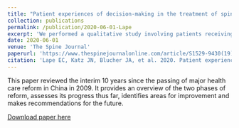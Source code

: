 ```yaml
---
title: "Patient experiences of decision-making in the treatment of spinal metastases: a qualitative study"
collection: publications
permalink: /publication/2020-06-01-Lape
excerpt: 'We performed a qualitative study involving patients receiving treatment for spinal metastatic disease. We sought to understand factors that influenced decision-making around care for spinal metastases. We found that the diagnosis of spinal metastatic disease played an outsized role in shaping participant preferences for agency in treatment decision-making.'
date: 2020-06-01
venue: 'The Spine Journal'
paperurl: 'https://www.thespinejournalonline.com/article/S1529-9430(19)31156-8/fulltext'
citation: 'Lape EC, Katz JN, Blucher JA, et al. 2020. Patient experiences of decision-making in the treatment of spinal metastases: A qualitative study. <i>The Spine Journal</i>: 20(6): 905-914.'
---
```

This paper reviewed the interim 10 years since the passing of major health care reform in China in 2009. It provides an overview of the two phases of reform, assesses its progress thus far, identifies areas for improvement and makes recommendations for the future.

[Download paper here](http://angela-t-chen.github.io/files/2020_Lape_PatientExperiencesSpinalMetastases.pdf)
